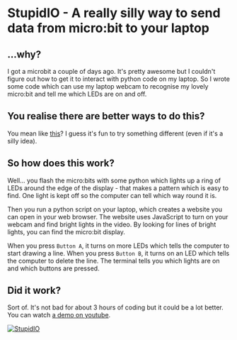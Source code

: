 # StupidIO - A really silly way to send data from micro:bit to your laptop

## ...why?

I got a microbit a couple of days ago. It's pretty awesome but I couldn't figure out how to get it 
to interact with python code on my laptop. So I wrote some code which can use my laptop webcam to
recognise my lovely micro:bit and tell me which LEDs are on and off.

## You realise there are better ways to do this?

You mean like [this](http://www.recantha.co.uk/blog/?p=15074)? I guess it's fun to try something
different (even if it's a silly idea).

## So how does this work?

Well... you flash the micro:bits with some python which lights up a ring of LEDs around the edge
of the display - that makes a pattern which is easy to find. One light is kept off so the computer
can tell which way round it is.

Then you run a python script on your laptop, which creates a website you can open in your web
browser. The website uses JavaScript to turn on your webcam and find bright lights in the video.
By looking for lines of bright lights, you can find the micro:bit display.

When you press `Button A`, it turns on more LEDs which tells the computer to start drawing a line.
When you press `Button B`, it turns on an LED which tells the computer to delete the line. The 
terminal tells you which lights are on and which buttons are pressed.

## Did it work?

Sort of. It's not bad for about 3 hours of coding but it could be a lot better. You can watch 
[a demo on youtube](https://www.youtube.com/watch?v=YkIft5X6lR3A).

[![StupidIO](https://img.youtube.com/vi/kIft5X6lR3A/0.jpg)](https://www.youtube.com/watch?v=YkIft5X6lR3A)
